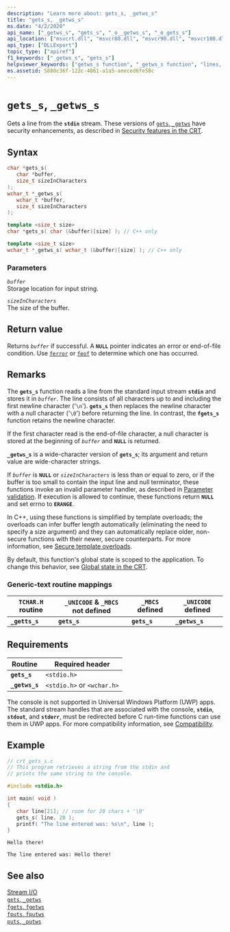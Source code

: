 ```yaml
---
description: "Learn more about: gets_s, _getws_s"
title: "gets_s, _getws_s"
ms.date: "4/2/2020"
api_name: ["_getws_s", "gets_s", "_o__getws_s", "_o_gets_s"]
api_location: ["msvcrt.dll", "msvcr80.dll", "msvcr90.dll", "msvcr100.dll", "msvcr100_clr0400.dll", "msvcr110.dll", "msvcr110_clr0400.dll", "msvcr120.dll", "msvcr120_clr0400.dll", "ucrtbase.dll", "api-ms-win-crt-stdio-l1-1-0.dll", "api-ms-win-crt-private-l1-1-0.dll"]
api_type: ["DLLExport"]
topic_type: ["apiref"]
f1_keywords: ["_getws_s", "gets_s"]
helpviewer_keywords: ["getws_s function", "_getws_s function", "lines, getting", "streams, getting lines", "buffers, avoiding overruns", "buffer overruns", "buffers, buffer overruns", "gets_s function", "standard input, reading from"]
ms.assetid: 5880c36f-122c-4061-a1a5-aeeced6fe58c
---
```

# `gets_s`, `_getws_s`

Gets a line from the **`stdin`** stream. These versions of [`gets`, `_getws`](../gets-getws.md) have security enhancements, as described in [Security features in the CRT](../security-features-in-the-crt.md).

## Syntax

```C
char *gets_s(
   char *buffer,
   size_t sizeInCharacters
);
wchar_t *_getws_s(
   wchar_t *buffer,
   size_t sizeInCharacters
);
```

```cpp
template <size_t size>
char *gets_s( char (&buffer)[size] ); // C++ only

template <size_t size>
wchar_t *_getws_s( wchar_t (&buffer)[size] ); // C++ only
```

### Parameters

*`buffer`*<br/>
Storage location for input string.

*`sizeInCharacters`*<br/>
The size of the buffer.

## Return value

Returns *`buffer`* if successful. A **`NULL`** pointer indicates an error or end-of-file condition. Use [`ferror`](ferror.md) or [`feof`](feof.md) to determine which one has occurred.

## Remarks

The **`gets_s`** function reads a line from the standard input stream **`stdin`** and stores it in *`buffer`*. The line consists of all characters up to and including the first newline character ('`\n`'). **`gets_s`** then replaces the newline character with a null character ('`\0`') before returning the line. In contrast, the **`fgets_s`** function retains the newline character.

If the first character read is the end-of-file character, a null character is stored at the beginning of *`buffer`* and **`NULL`** is returned.

**`_getws_s`** is a wide-character version of **`gets_s`**; its argument and return value are wide-character strings.

If *`buffer`* is **`NULL`** or *`sizeInCharacters`* is less than or equal to zero, or if the buffer is too small to contain the input line and null terminator, these functions invoke an invalid parameter handler, as described in [Parameter validation](../parameter-validation.md). If execution is allowed to continue, these functions return **`NULL`** and set errno to **`ERANGE`**.

In C++, using these functions is simplified by template overloads; the overloads can infer buffer length automatically (eliminating the need to specify a size argument) and they can automatically replace older, non-secure functions with their newer, secure counterparts. For more information, see [Secure template overloads](../secure-template-overloads.md).

By default, this function's global state is scoped to the application. To change this behavior, see [Global state in the CRT](../global-state.md).

### Generic-text routine mappings

|`TCHAR.H` routine|`_UNICODE` & `_MBCS` not defined|`_MBCS` defined|`_UNICODE` defined|
|---------------------|------------------------------------|--------------------|-----------------------|
|**`_getts_s`**|**`gets_s`**|**`gets_s`**|**`_getws_s`**|

## Requirements

|Routine|Required header|
|-------------|---------------------|
|**`gets_s`**|`<stdio.h>`|
|**`_getws_s`**|`<stdio.h>` or `<wchar.h>`|

The console is not supported in Universal Windows Platform (UWP) apps. The standard stream handles that are associated with the console, **`stdin`**, **`stdout`**, and **`stderr`**, must be redirected before C run-time functions can use them in UWP apps. For more compatibility information, see [Compatibility](../compatibility.md).

## Example

```C
// crt_gets_s.c
// This program retrieves a string from the stdin and
// prints the same string to the console.

#include <stdio.h>

int main( void )
{
   char line[21]; // room for 20 chars + '\0'
   gets_s( line, 20 );
   printf( "The line entered was: %s\n", line );
}
```

```Input
Hello there!
```

```Output
The line entered was: Hello there!
```

## See also

[Stream I/O](../stream-i-o.md)\
[`gets`, `_getws`](../gets-getws.md)\
[`fgets`, `fgetws`](fgets-fgetws.md)\
[`fputs`, `fputws`](fputs-fputws.md)\
[`puts`, `_putws`](puts-putws.md)
